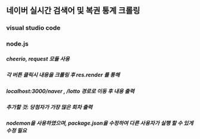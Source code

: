 ## 네이버 실시간 검색어 및 복권 통계 크롤링

### visual studio code
### node.js

##### cheerio, request 모듈 사용
##### 각 버튼 클릭시 내용을 크롤링 후 res.render 를 통해
##### localhost:3000/naver , /lotto 경로로 이동 후 내용 출력

##### 추가할 것: 당첨자가 가장 많은 회차 출력
##### nodemon을 사용하였으며, package.json을 수정하여 다른 사용자가 실행 할 수 있게 수정 필요
